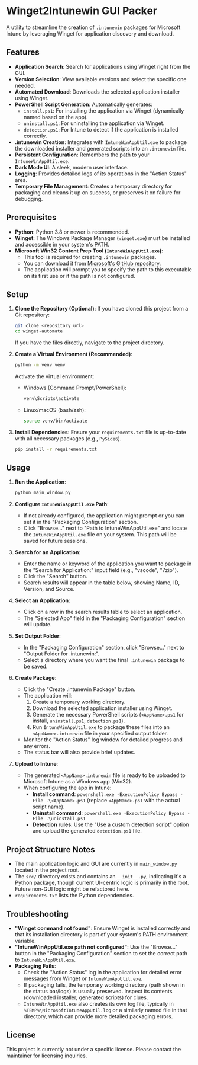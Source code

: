 # Winget2Intunewin GUI Packer

A utility to streamline the creation of `.intunewin` packages for Microsoft Intune by leveraging Winget for application discovery and download.

## Features

*   **Application Search**: Search for applications using Winget right from the GUI.
*   **Version Selection**: View available versions and select the specific one needed.
*   **Automated Download**: Downloads the selected application installer using Winget.
*   **PowerShell Script Generation**: Automatically generates:
    *   `install.ps1`: For installing the application via Winget (dynamically named based on the app).
    *   `uninstall.ps1`: For uninstalling the application via Winget.
    *   `detection.ps1`: For Intune to detect if the application is installed correctly.
*   **.intunewin Creation**: Integrates with `IntuneWinAppUtil.exe` to package the downloaded installer and generated scripts into an `.intunewin` file.
*   **Persistent Configuration**: Remembers the path to your `IntuneWinAppUtil.exe`.
*   **Dark Mode UI**: A sleek, modern user interface.
*   **Logging**: Provides detailed logs of its operations in the "Action Status" area.
*   **Temporary File Management**: Creates a temporary directory for packaging and cleans it up on success, or preserves it on failure for debugging.

## Prerequisites

*   **Python**: Python 3.8 or newer is recommended.
*   **Winget**: The Windows Package Manager (`winget.exe`) must be installed and accessible in your system's PATH.
*   **Microsoft Win32 Content Prep Tool (`IntuneWinAppUtil.exe`)**:
    *   This tool is required for creating `.intunewin` packages.
    *   You can download it from [Microsoft's GitHub repository](https://github.com/microsoft/Microsoft-Win32-Content-Prep-Tool).
    *   The application will prompt you to specify the path to this executable on its first use or if the path is not configured.

## Setup

1.  **Clone the Repository (Optional)**:
    If you have cloned this project from a Git repository:
    ```bash
    git clone <repository_url>
    cd winget-automate 
    ```
    If you have the files directly, navigate to the project directory.

2.  **Create a Virtual Environment (Recommended)**:
    ```bash
    python -m venv venv
    ```
    Activate the virtual environment:
    *   Windows (Command Prompt/PowerShell):
        ```cmd
        venv\Scripts\activate
        ```
    *   Linux/macOS (bash/zsh):
        ```bash
        source venv/bin/activate
        ```

3.  **Install Dependencies**:
    Ensure your `requirements.txt` file is up-to-date with all necessary packages (e.g., `PySide6`).
    ```bash
    pip install -r requirements.txt
    ```

## Usage

1.  **Run the Application**:
    ```bash
    python main_window.py
    ```

2.  **Configure `IntuneWinAppUtil.exe` Path**:
    *   If not already configured, the application might prompt or you can set it in the "Packaging Configuration" section.
    *   Click "Browse..." next to "Path to IntuneWinAppUtil.exe" and locate the `IntuneWinAppUtil.exe` file on your system. This path will be saved for future sessions.

3.  **Search for an Application**:
    *   Enter the name or keyword of the application you want to package in the "Search for Application:" input field (e.g., "vscode", "7zip").
    *   Click the "Search" button.
    *   Search results will appear in the table below, showing Name, ID, Version, and Source.

4.  **Select an Application**:
    *   Click on a row in the search results table to select an application.
    *   The "Selected App" field in the "Packaging Configuration" section will update.

5.  **Set Output Folder**:
    *   In the "Packaging Configuration" section, click "Browse..." next to "Output Folder for .intunewin:".
    *   Select a directory where you want the final `.intunewin` package to be saved.

6.  **Create Package**:
    *   Click the "Create .intunewin Package" button.
    *   The application will:
        1.  Create a temporary working directory.
        2.  Download the selected application installer using Winget.
        3.  Generate the necessary PowerShell scripts (`<AppName>.ps1` for install, `uninstall.ps1`, `detection.ps1`).
        4.  Run `IntuneWinAppUtil.exe` to package these files into an `<AppName>.intunewin` file in your specified output folder.
    *   Monitor the "Action Status" log window for detailed progress and any errors.
    *   The status bar will also provide brief updates.

7.  **Upload to Intune**:
    *   The generated `<AppName>.intunewin` file is ready to be uploaded to Microsoft Intune as a Windows app (Win32).
    *   When configuring the app in Intune:
        *   **Install command**: `powershell.exe -ExecutionPolicy Bypass -File .\<AppName>.ps1` (replace `<AppName>.ps1` with the actual script name).
        *   **Uninstall command**: `powershell.exe -ExecutionPolicy Bypass -File .\uninstall.ps1`
        *   **Detection rules**: Use the "Use a custom detection script" option and upload the generated `detection.ps1` file.

## Project Structure Notes

*   The main application logic and GUI are currently in `main_window.py` located in the project root.
*   The `src/` directory exists and contains an `__init__.py`, indicating it's a Python package, though current UI-centric logic is primarily in the root. Future non-GUI logic might be refactored here.
*   `requirements.txt` lists the Python dependencies.

## Troubleshooting

*   **"Winget command not found"**: Ensure Winget is installed correctly and that its installation directory is part of your system's PATH environment variable.
*   **"IntuneWinAppUtil.exe path not configured"**: Use the "Browse..." button in the "Packaging Configuration" section to set the correct path to `IntuneWinAppUtil.exe`.
*   **Packaging Fails**:
    *   Check the "Action Status" log in the application for detailed error messages from Winget or `IntuneWinAppUtil.exe`.
    *   If packaging fails, the temporary working directory (path shown in the status bar/logs) is usually preserved. Inspect its contents (downloaded installer, generated scripts) for clues.
    *   `IntuneWinAppUtil.exe` also creates its own log file, typically in `%TEMP%\MicrosoftIntuneAppUtil.log` or a similarly named file in that directory, which can provide more detailed packaging errors.

## License

This project is currently not under a specific license. Please contact the maintainer for licensing inquiries. 